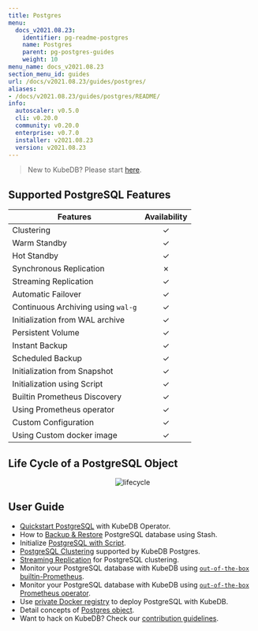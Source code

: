 ```yaml
---
title: Postgres
menu:
  docs_v2021.08.23:
    identifier: pg-readme-postgres
    name: Postgres
    parent: pg-postgres-guides
    weight: 10
menu_name: docs_v2021.08.23
section_menu_id: guides
url: /docs/v2021.08.23/guides/postgres/
aliases:
- /docs/v2021.08.23/guides/postgres/README/
info:
  autoscaler: v0.5.0
  cli: v0.20.0
  community: v0.20.0
  enterprise: v0.7.0
  installer: v2021.08.23
  version: v2021.08.23
---
```


> New to KubeDB? Please start [here](/docs/v2021.08.23/README).

## Supported PostgreSQL Features

| Features                           | Availability |
| ---------------------------------- | :----------: |
| Clustering                         |   &#10003;   |
| Warm Standby                       |   &#10003;   |
| Hot Standby                        |   &#10003;   |
| Synchronous Replication            |   &#10007;   |
| Streaming Replication              |   &#10003;   |
| Automatic Failover                 |   &#10003;   |
| Continuous Archiving using `wal-g` |   &#10003;   |
| Initialization from WAL archive    |   &#10003;   |
| Persistent Volume                  |   &#10003;   |
| Instant Backup                     |   &#10003;   |
| Scheduled Backup                   |   &#10003;   |
| Initialization from Snapshot       |   &#10003;   |
| Initialization using Script        |   &#10003;   |
| Builtin Prometheus Discovery       |   &#10003;   |
| Using Prometheus operator          |   &#10003;   |
| Custom Configuration               |   &#10003;   |
| Using Custom docker image          |   &#10003;   |

## Life Cycle of a PostgreSQL Object

<p align="center">
  <img alt="lifecycle"  src="/docs/v2021.08.23/images/postgres/lifecycle.png">
</p>

## User Guide

- [Quickstart PostgreSQL](/docs/v2021.08.23/guides/postgres/quickstart/quickstart) with KubeDB Operator.
- How to [Backup & Restore](/docs/v2021.08.23/guides/postgres/backup/overview/) PostgreSQL database using Stash.
- Initialize [PostgreSQL with Script](/docs/v2021.08.23/guides/postgres/initialization/script_source).
- [PostgreSQL Clustering](/docs/v2021.08.23/guides/postgres/clustering/ha_cluster) supported by KubeDB Postgres.
- [Streaming Replication](/docs/v2021.08.23/guides/postgres/clustering/streaming_replication) for PostgreSQL clustering.
- Monitor your PostgreSQL database with KubeDB using [`out-of-the-box` builtin-Prometheus](/docs/v2021.08.23/guides/postgres/monitoring/using-builtin-prometheus).
- Monitor your PostgreSQL database with KubeDB using [`out-of-the-box` Prometheus operator](/docs/v2021.08.23/guides/postgres/monitoring/using-prometheus-operator).
- Use [private Docker registry](/docs/v2021.08.23/guides/postgres/private-registry/using-private-registry) to deploy PostgreSQL with KubeDB.
- Detail concepts of [Postgres object](/docs/v2021.08.23/guides/postgres/concepts/postgres).
- Want to hack on KubeDB? Check our [contribution guidelines](/docs/v2021.08.23/CONTRIBUTING).
